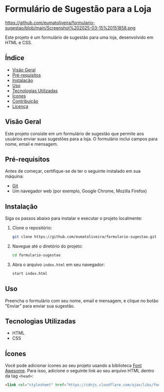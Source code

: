 # Formulário de Sugestão para a Loja

https://github.com/eumatoliveira/formulario-sugestao/blob/main/Screenshot%202025-03-15%20151858.png

Este projeto é um formulário de sugestão para uma loja, desenvolvido em HTML e CSS.

## Índice

- [Visão Geral](#visão-geral)
- [Pré-requisitos](#pré-requisitos)
- [Instalação](#instalação)
- [Uso](#uso)
- [Tecnologias Utilizadas](#tecnologias-utilizadas)
- [Ícones](#ícones)
- [Contribuição](#contribuição)
- [Licença](#licença)

## Visão Geral

Este projeto consiste em um formulário de sugestão que permite aos usuários enviar suas sugestões para a loja. O formulário inclui campos para nome, email e mensagem.

## Pré-requisitos

Antes de começar, certifique-se de ter o seguinte instalado em sua máquina:

- [Git](https://git-scm.com/)
- Um navegador web (por exemplo, Google Chrome, Mozilla Firefox)

## Instalação

Siga os passos abaixo para instalar e executar o projeto localmente:

1. Clone o repositório:
    ```sh
    git clone https://github.com/eumatoliveira/formulario-sugestao.git
    ```

2. Navegue até o diretório do projeto:
    ```sh
    cd formulario-sugestao
    ```

3. Abra o arquivo `index.html` em seu navegador:
    ```sh
    start index.html
    ```

## Uso

Preencha o formulário com seu nome, email e mensagem, e clique no botão "Enviar" para enviar sua sugestão.

## Tecnologias Utilizadas

- HTML
- CSS

## Ícones

Você pode adicionar ícones ao seu projeto usando a biblioteca [Font Awesome](https://fontawesome.com/). Para isso, adicione o seguinte link ao seu arquivo HTML dentro da tag `<head>`:

```html
<link rel="stylesheet" href="https://cdnjs.cloudflare.com/ajax/libs/font-awesome/6.0.0-beta3/css/all.min.css">
